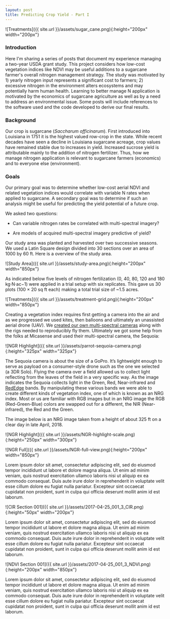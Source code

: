 ```yaml
---
layout: post
title: Predicting Crop Yield - Part I
---
```


![Treatments]({{ site.url }}/assets/sugar_cane.png){:height="200px" width="200px"} 

### Introduction

Here I'm sharing a series of posts that document my experience managing a two-year USDA grant study. This project considers how low-cost vegetation indices like NDVI may be useful additions to a sugarcane farmer's overall nitrogen management strategy. The study was motivated by 1) yearly nitrogen input represents a significant cost to farmers; 2) excessive nitrogen in the environment alters ecosystems and may potentially harm human health. Learning to better manage N application is motivated by the economics of sugarcane agriculture as well as by a need to address an environmental issue. Some posts will include references to the software used and the code developed to derive our final results.   

### Background

Our crop is sugarcane (*Saccharum officinarum*). First introduced into Louisiana in 1751 it is the highest valued row-crop in the state. While recent decades have seen a decline in Louisiana sugarcane acreage, crop values have remained stable due to increases in yield. Increased sucrose yield is attributable mainly to the addition of nitrogen fertilizer. Thus, how we manage nitrogen application is relevant to sugarcane farmers (economics) and to everyone else (environment). 
 
### Goals
Our primary goal was to determine whether low-cost aerial NDVI and related vegetation indices would correlate with variable N rates when applied to sugarcane. A secondary goal was to determine if such an analysis might be useful for predicting the yield potential of a future crop.

We asked two questions:

* Can variable nitrogen rates be correlated with multi-spectral imagery?

* Are models of acquired multi-spectral imagery predictive of yield?


Our study area was planted and harvested over two successive seasons. We used a Latin Square design divided into 30 sections over an area of 1000 by 60 ft. Here is a overview of the study area.

![Study Area]({{ site.url }}/assets/study-area.png){:height="200px" width="850px"} 

As indicated below five levels of nitrogen fertilization (0, 40, 80, 120 and 180 kg·N·ac−1) were applied in a trial setup with six replicates. This gave us 30 plots (100 × 20 sq ft each) making a total trial size of ~1.5 acres.

![Treatments]({{ site.url }}/assets/treatment-grid.png){:height="200px" width="850px"} 

Creating a vegetation index requires first getting a camera into the air and as we progressed we used kites, then balloons and ultimately an unassisted aerial drone (UAV). We [created our own multi-spectral cameras](https://publiclab.org/wiki/near-infrared-camera) along with the rigs needed to reproducibly fly them. Ultimately we got some help from the folks at Micasense and used their multi-spectral camera, the Sequoia:

![NGR Highlight]({{ site.url }}/assets/parrot-sequoia-camera.png){:height="325px" width="325px"}

The Sequoia camera is about the size of a GoPro. It’s lightweight enough to serve as payload on a consumer-style drone such as the one we selected (a 3DR Solo). Flying the camera over a field allowed us to collect light reflecting from the leaves of the field in a very specific way. As the image indicates the Sequoia collects light in the Green, Red, Near-infrared and [RedEdge](https://en.wikipedia.org/wiki/Red_edge) bands. By manipulating these various bands we were able to create different kinds of vegetation index, one of which is known as an NRG index. Most or us are familiar with RGB images but in an NRG image the RGB (Red-Green-Blue) colors are swapped out for a different, the NIR (Near-infrared), the Red and the Green.

The image below is an NRG image taken from a height of about 325 ft on a clear day in late April, 2018. 

![NGR Highlight]({{ site.url }}/assets/NGR-highlight-scale.png){:height="250px" width="300px"}

<!-- {% highlight python %} {% endhighlight %} -->
<script src="https://gist.github.com/geraldmc/1d3f059a33a30caf73a7f0446892f76f.js"></script>

![NGR Full]({{ site.url }}/assets/NGR-full-view.png){:height="200px" width="850px"} 

Lorem ipsum dolor sit amet, consectetur adipiscing elit, sed do eiusmod tempor incididunt ut labore et dolore magna aliqua. Ut enim ad minim veniam, quis nostrud exercitation ullamco laboris nisi ut aliquip ex ea commodo consequat. Duis aute irure dolor in reprehenderit in voluptate velit esse cillum dolore eu fugiat nulla pariatur. Excepteur sint occaecat cupidatat non proident, sunt in culpa qui officia deserunt mollit anim id est laborum.

![CIR Section 001]({{ site.url }}/assets/2017-04-25_001_3_CIR.png){:height="50px" width="200px"} 

Lorem ipsum dolor sit amet, consectetur adipiscing elit, sed do eiusmod tempor incididunt ut labore et dolore magna aliqua. Ut enim ad minim veniam, quis nostrud exercitation ullamco laboris nisi ut aliquip ex ea commodo consequat. Duis aute irure dolor in reprehenderit in voluptate velit esse cillum dolore eu fugiat nulla pariatur. Excepteur sint occaecat cupidatat non proident, sunt in culpa qui officia deserunt mollit anim id est laborum.

![NDVI Section 001]({{ site.url }}/assets/2017-04-25_001_3_NDVI.png){:height="200px" width="850px"} 


Lorem ipsum dolor sit amet, consectetur adipiscing elit, sed do eiusmod tempor incididunt ut labore et dolore magna aliqua. Ut enim ad minim veniam, quis nostrud exercitation ullamco laboris nisi ut aliquip ex ea commodo consequat. Duis aute irure dolor in reprehenderit in voluptate velit esse cillum dolore eu fugiat nulla pariatur. Excepteur sint occaecat cupidatat non proident, sunt in culpa qui officia deserunt mollit anim id est laborum.